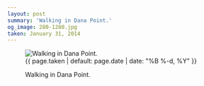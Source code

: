 ```yaml
---
layout: post
summary: 'Walking in Dana Point.'
og_image: 280-1280.jpg
taken: January 31, 2014
---
```


<figure class="post">
<img alt="Walking in Dana Point." sizes="(min-width: 700px) 50vw, calc(100vw - 2rem)" src="{{ site.assets_url }}/280-640.jpg" srcset="{{ site.assets_url }}/280-1280.jpg 1280w, {{ site.assets_url }}/280-960.jpg 960w, {{ site.assets_url }}/280-640.jpg 640w, {{ site.assets_url }}/280-320.jpg 320w"/>
<figcaption>
<time>{{ page.taken | default: page.date | date: "%B %-d, %Y" }}</time>
<p>Walking in Dana Point.</p>
</figcaption>
</figure>
